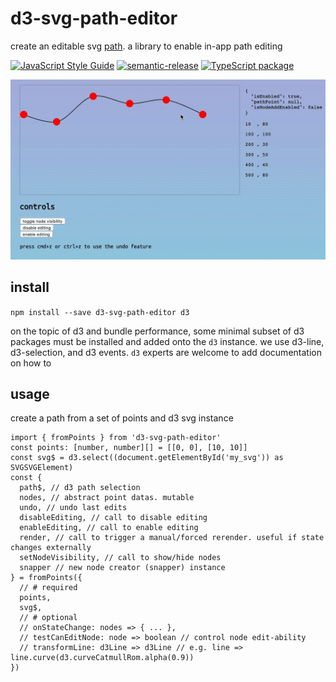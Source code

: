# d3-svg-path-editor

create an editable svg [path](https://developer.mozilla.org/en-US/docs/Web/SVG/Element/path). a library to enable in-app path editing

[![JavaScript Style Guide](https://img.shields.io/badge/code_style-standard-brightgreen.svg)](https://standardjs.com)
[![semantic-release](https://img.shields.io/badge/%20%20%F0%9F%93%A6%F0%9F%9A%80-semantic--release-e10079.svg)](https://github.com/semantic-release/semantic-release)
[![TypeScript package](https://img.shields.io/badge/typings-included-blue.svg)](https://www.typescriptlang.org)


<div style='text-align: center;'>
  <img src='./img/demo.mov.gif' />
</div>

## install

`npm install --save d3-svg-path-editor d3`

on the topic of d3 and bundle performance, some minimal subset of d3 packages must be installed and added onto the `d3` instance. we use d3-line, d3-selection, and d3 events. `d3` experts are welcome to add documentation on how to

## usage

create a path from a set of points and d3 svg instance

```tsx
import { fromPoints } from 'd3-svg-path-editor'
const points: [number, number][] = [[0, 0], [10, 10]]
const svg$ = d3.select((document.getElementById('my_svg')) as SVGSVGElement)
const {
  path$, // d3 path selection
  nodes, // abstract point datas. mutable
  undo, // undo last edits
  disableEditing, // call to disable editing
  enableEditing, // call to enable editing
  render, // call to trigger a manual/forced rerender. useful if state changes externally
  setNodeVisibility, // call to show/hide nodes
  snapper // new node creator (snapper) instance
} = fromPoints({
  // # required
  points,
  svg$,
  // # optional
  // onStateChange: nodes => { ... },
  // testCanEditNode: node => boolean // control node edit-ability
  // transformLine: d3Line => d3Line // e.g. line => line.curve(d3.curveCatmullRom.alpha(0.9))
})
```
